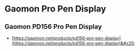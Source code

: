 # Gaomon Pro Pen Display

## Gaomon PD156 Pro Pen Display

* [https://gaomon.net/products/pd156-pro-pen-display](https://gaomon.net/products/pd156-pro-pen-display)&#x20;

##

